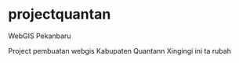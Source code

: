 projectquantan
==============

WebGIS Pekanbaru

Project pembuatan webgis Kabupaten Quantann Xingingi
ini ta rubah